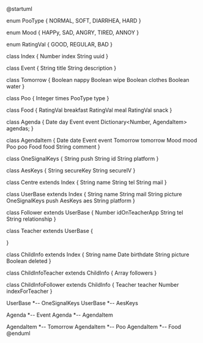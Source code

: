 @startuml

enum PooType {
  NORMAL,
  SOFT,
  DIARRHEA,
  HARD
}

enum Mood {
  HAPPy,
  SAD,
  ANGRY,
  TIRED,
  ANNOY
}

enum RatingVal {
  GOOD,
  REGULAR,
  BAD
}

class Index {
  Number index
  String uuid
}

class Event {
  String title
  String description
}

class Tomorrow {
  Boolean nappy
  Boolean wipe
  Boolean clothes
  Boolean water
}

class Poo {
  Integer times
  PooType type
}

class Food {
    RatingVal breakfast
    RatingVal meal
    RatingVal snack
}

class Agenda {
  Date day
  Event event
  Dictionary<Number, AgendaItem> agendas;
}

class AgendaItem {
  Date date
  Event event
  Tomorrow tomorrow
  Mood mood
  Poo poo
  Food food
  String comment
}

class OneSignalKeys {
  String push
  String id
  String platform
}

class AesKeys {
  String secureKey
  String secureIV
}

class Centre extends Index {
  String name
  String tel
  String mail
}

class UserBase extends Index {
  String name
  String mail
  String picture
  OneSignalKeys push
  AesKeys aes
  String platform
}

class Follower extends UserBase {
  Number idOnTeacherApp
  String tel
  String relationship
}

class Teacher extends UserBase {

}

class ChildInfo extends Index {
  String name
  Date birthdate
  String picture
  Boolean deleted
}

class ChildInfoTeacher extends ChildInfo {
  Array<Follower> followers
}

class ChildInfoFollower extends ChildInfo {
  Teacher teacher
  Number indexForTeacher
}

UserBase *-- OneSignalKeys
UserBase *-- AesKeys

Agenda *-- Event 
Agenda *-- AgendaItem 

AgendaItem *-- Tomorrow
AgendaItem *-- Poo 
AgendaItem *-- Food 
@enduml
